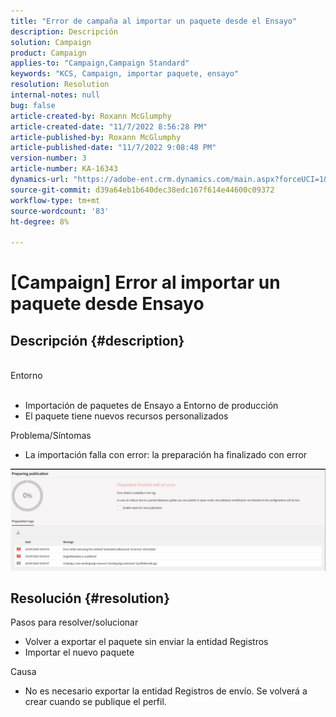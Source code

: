 ```yaml
---
title: "Error de campaña al importar un paquete desde el Ensayo"
description: Descripción
solution: Campaign
product: Campaign
applies-to: "Campaign,Campaign Standard"
keywords: "KCS, Campaign, importar paquete, ensayo"
resolution: Resolution
internal-notes: null
bug: false
article-created-by: Roxann McGlumphy
article-created-date: "11/7/2022 8:56:28 PM"
article-published-by: Roxann McGlumphy
article-published-date: "11/7/2022 9:08:48 PM"
version-number: 3
article-number: KA-16343
dynamics-url: "https://adobe-ent.crm.dynamics.com/main.aspx?forceUCI=1&pagetype=entityrecord&etn=knowledgearticle&id=8c0ff8a1-de5e-ed11-9561-6045bd006704"
source-git-commit: d39a64eb1b640dec38edc167f614e44600c09372
workflow-type: tm+mt
source-wordcount: '83'
ht-degree: 8%

---
```


# [Campaign] Error al importar un paquete desde Ensayo

## Descripción {#description}

<br>Entorno<br><br>
- Importación de paquetes de Ensayo a Entorno de producción
- El paquete tiene nuevos recursos personalizados

Problema/Síntomas
- La importación falla con error: la preparación ha finalizado con error


![](assets/___333e555a-e05e-ed11-9561-6045bd006704___.jpeg)




## Resolución {#resolution}

Pasos para resolver/solucionar
- Volver a exportar el paquete sin enviar la entidad Registros
- Importar el nuevo paquete

Causa
- No es necesario exportar la entidad Registros de envío. Se volverá a crear cuando se publique el perfil.



